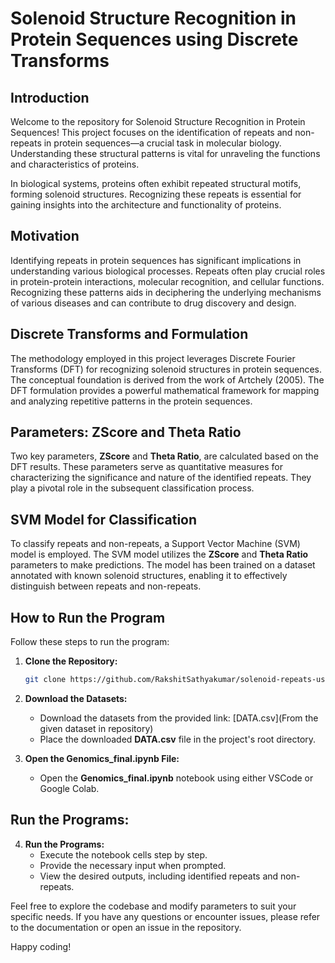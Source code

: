 # Solenoid Structure Recognition in Protein Sequences using Discrete Transforms

## Introduction

Welcome to the repository for Solenoid Structure Recognition in Protein Sequences! This project focuses on the identification of repeats and non-repeats in protein sequences—a crucial task in molecular biology. Understanding these structural patterns is vital for unraveling the functions and characteristics of proteins.

In biological systems, proteins often exhibit repeated structural motifs, forming solenoid structures. Recognizing these repeats is essential for gaining insights into the architecture and functionality of proteins.

## Motivation

Identifying repeats in protein sequences has significant implications in understanding various biological processes. Repeats often play crucial roles in protein-protein interactions, molecular recognition, and cellular functions. Recognizing these patterns aids in deciphering the underlying mechanisms of various diseases and can contribute to drug discovery and design.

## Discrete Transforms and Formulation

The methodology employed in this project leverages Discrete Fourier Transforms (DFT) for recognizing solenoid structures in protein sequences. The conceptual foundation is derived from the work of Artchely (2005). The DFT formulation provides a powerful mathematical framework for mapping and analyzing repetitive patterns in the protein sequences.

## Parameters: ZScore and Theta Ratio

Two key parameters, **ZScore** and **Theta Ratio**, are calculated based on the DFT results. These parameters serve as quantitative measures for characterizing the significance and nature of the identified repeats. They play a pivotal role in the subsequent classification process.

## SVM Model for Classification

To classify repeats and non-repeats, a Support Vector Machine (SVM) model is employed. The SVM model utilizes the **ZScore** and **Theta Ratio** parameters to make predictions. The model has been trained on a dataset annotated with known solenoid structures, enabling it to effectively distinguish between repeats and non-repeats.

## How to Run the Program

Follow these steps to run the program:

1. **Clone the Repository:**
   ```bash
   git clone https://github.com/RakshitSathyakumar/solenoid-repeats-using-python
2. **Download the Datasets:**
   - Download the datasets from the provided link: [DATA.csv](From the given dataset in repository)
   - Place the downloaded **DATA.csv** file in the project's root directory.


3. **Open the Genomics_final.ipynb File:**
   - Open the **Genomics_final.ipynb** notebook using either VSCode or Google Colab.

## Run the Programs:

4. **Run the Programs:**
   - Execute the notebook cells step by step.
   - Provide the necessary input when prompted.
   - View the desired outputs, including identified repeats and non-repeats.

Feel free to explore the codebase and modify parameters to suit your specific needs. If you have any questions or encounter issues, please refer to the documentation or open an issue in the repository.

Happy coding!
